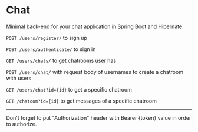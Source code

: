 # Chat
Minimal back-end for your chat application in Spring Boot and Hibernate.

`POST /users/register/` to sign up

`POST /users/authenticate/` to sign in

`GET /users/chats/` to get chatrooms user has

`POST /users/chat/` with request body of usernames to create a chatroom with users

`GET /users/chat?id={id}` to get a specific chatroom

`GET /chatoom?id={id}` to get messages of a specific chatroom

_________________________

Don't forget to put "Authorization" header with Bearer {token} value in order to authorize.

